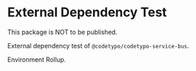 # External Dependency Test

This package is NOT to be published.

External dependency test of `@codetypo/codetypo-service-bus`.

Environment Rollup.
